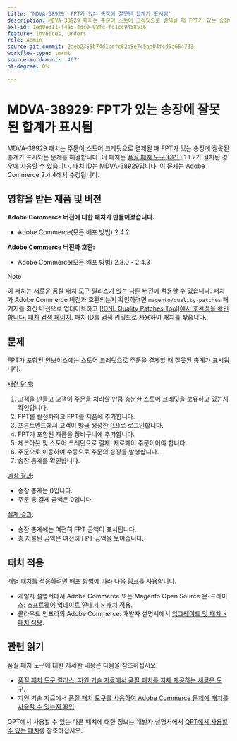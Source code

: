 ```yaml
---
title: 'MDVA-38929: FPT가 있는 송장에 잘못된 합계가 표시됨'
description: MDVA-38929 패치는 주문이 스토어 크레딧으로 결제될 때 FPT가 있는 송장에 잘못된 총계가 표시되는 문제를 해결합니다. 이 패치는 [Quality Patches Tool (QPT)](/help/announcements/adobe-commerce-announcements/magento-quality-patches-released-new-tool-to-self-serve-quality-patches.md) 1.1.2가 설치된 경우 사용할 수 있습니다. 패치 ID는 MDVA-38929입니다. 이 문제는 Adobe Commerce 2.4.4에서 수정됩니다.
exl-id: 1ed0e311-f4a5-4dc0-98fc-fc1cc9458516
feature: Invoices, Orders
role: Admin
source-git-commit: 2aeb2355b74d1cdfc62b5e7c5aa04fcd0a654733
workflow-type: tm+mt
source-wordcount: '467'
ht-degree: 0%

---
```


# MDVA-38929: FPT가 있는 송장에 잘못된 합계가 표시됨

MDVA-38929 패치는 주문이 스토어 크레딧으로 결제될 때 FPT가 있는 송장에 잘못된 총계가 표시되는 문제를 해결합니다. 이 패치는 [품질 패치 도구(QPT)](/help/announcements/adobe-commerce-announcements/magento-quality-patches-released-new-tool-to-self-serve-quality-patches.md) 1.1.2가 설치된 경우에 사용할 수 있습니다. 패치 ID는 MDVA-38929입니다. 이 문제는 Adobe Commerce 2.4.4에서 수정됩니다.

## 영향을 받는 제품 및 버전

**Adobe Commerce 버전에 대한 패치가 만들어졌습니다.**

* Adobe Commerce(모든 배포 방법) 2.4.2

**Adobe Commerce 버전과 호환:**

* Adobe Commerce(모든 배포 방법) 2.3.0 - 2.4.3

>[!NOTE]
>
>이 패치는 새로운 품질 패치 도구 릴리스가 있는 다른 버전에 적용할 수 있습니다. 패치가 Adobe Commerce 버전과 호환되는지 확인하려면 `magento/quality-patches` 패키지를 최신 버전으로 업데이트하고 [[!DNL Quality Patches Tool]에서 호환성을 확인합니다. 패치 검색 페이지](https://experienceleague.adobe.com/tools/commerce-quality-patches/index.html?lang=ko). 패치 ID를 검색 키워드로 사용하여 패치를 찾습니다.

## 문제

FPT가 포함된 인보이스에는 스토어 크레딧으로 주문을 결제할 때 잘못된 총계가 표시됩니다.

<u>재현 단계</u>:

1. 고객을 만들고 고객이 주문을 처리할 만큼 충분한 스토어 크레딧을 보유하고 있는지 확인합니다.
1. FPT를 활성화하고 FPT를 제품에 추가합니다.
1. 프론트엔드에서 고객이 방금 생성한 (으)로 로그인합니다.
1. FPT가 포함된 제품을 장바구니에 추가합니다.
1. 체크아웃 및 스토어 크레딧으로 결제. 제로페이 주문이어야 합니다.
1. 주문으로 이동하여 수동으로 주문의 송장을 발행합니다.
1. 송장 총계를 확인합니다.

<u>예상 결과</u>:

* 송장 총계는 0입니다.
* 주문 총 결제 금액은 0입니다.

<u>실제 결과</u>:

* 송장 총계에는 여전히 FPT 금액이 표시됩니다.
* 총 지불된 금액은 여전히 FPT 금액을 보여줍니다.

## 패치 적용

개별 패치를 적용하려면 배포 방법에 따라 다음 링크를 사용합니다.

* 개발자 설명서에서 Adobe Commerce 또는 Magento Open Source 온-프레미스: [소프트웨어 업데이트 안내서 > 패치 적용](https://experienceleague.adobe.com/ko/docs/commerce-operations/tools/quality-patches-tool/usage).
* 클라우드 인프라의 Adobe Commerce: 개발자 설명서에서 [업그레이드 및 패치 > 패치 적용](https://experienceleague.adobe.com/ko/docs/commerce-cloud-service/user-guide/develop/upgrade/apply-patches).

## 관련 읽기

품질 패치 도구에 대한 자세한 내용은 다음을 참조하십시오.

* [품질 패치 도구 릴리스: 지원 기술 자료에서 품질 패치를 자체 제공하는 새로운 도구](/help/announcements/adobe-commerce-announcements/magento-quality-patches-released-new-tool-to-self-serve-quality-patches.md).
* 지원 기술 자료에서 [품질 패치 도구를 사용하여 Adobe Commerce 문제에 패치를 사용할 수 있는지 확인](/help/support-tools/patches-available-in-qpt-tool/check-patch-for-magento-issue-with-magento-quality-patches.md).

QPT에서 사용할 수 있는 다른 패치에 대한 정보는 개발자 설명서에서 [QPT에서 사용할 수 있는 패치](https://experienceleague.adobe.com/tools/commerce-quality-patches/index.html?lang=ko)를 참조하십시오.
